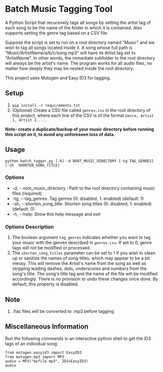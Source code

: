 # Batch Music Tagging Tool

A Python Script that recursively tags all songs by setting the artist tag of each song 
to be the name of the folder in which it is contained. Also supports setting the genre 
tag based on a CSV file. 
 
Suppose the script is set to run on a root directory named "Music" and we wish to tag 
all songs located inside it. A song whose full path is "Music/ArtistName/a/b/c/song.mp3" 
will have its Artist tag set to "ArtistName". In other words, the immediate subfolder 
to the root directory will always be the artist's name. The program works for all audio files, 
no matter how deeply they may be nested inside the root directory.

This project uses Mutagen and Easy ID3 for tagging.

## Setup 
1. `pip install -r requirements.txt`
2. (Optional) Create a CSV file called `genres.csv` in the root directory of this 
  project, where each line of the CSV is of the format `Genre, Artist 1, Artist 2.....` 

**Note- create a duplicate/backup of your music directory before running this script 
on it, to avoid any unforeseen loss of data.**

## Usage 
`python batch_tagger.py [-h] -d ROOT_MUSIC_DIRECTORY [-tg TAG_GENRES] [-sh 
SHORTEN_SONG_TITLE]` 

### Options
* -d, --root_music_directory : Path to the root directory containing music files (required)
* -tg, --tag_genres: Tag genres (0: disabled, 1: enabled) (default: 1)
* -sh, --shorten_song_title: Shorten song titles (0: disabled, 1: enabled) (default: 0)
* -h, --help: Show this help message and exit

### Options Description

1. The boolean argument `tag_genres` indicates whether you want to tag your music with 
   the genres described in `genres.csv`. If set to 0, genre tags will not be modified 
   or processed.
2. The `shorten_song_titles` parameter can be set to 1 if you wish to clean up or 
   sanitize the names 
   of song titles, which may appear to be a bit messy. This will remove the Artist's 
name from the song as well as stripping leading dashes, dots, underscores and numbers 
from the song's title. The song's title tag and the name of the file will be modified 
accordingly. There is no provision to undo these changes once done. By default, this 
   property is disabled.

## Note

1. .flac files will be converted to .mp3 before tagging.

## Miscellaneous Information

Run the following commands in an interactive python shell to get the ID3 tags of an 
individual song:
```
from mutagen.easyid3 import EasyID3
from mutagen.mp3 import MP3
audio = MP3("myfile.mp3", ID3=EasyID3)
audio
```

 

 

